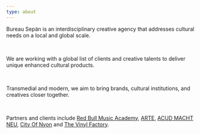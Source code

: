 ```yaml
---
type: about
---
```

Bureau Sepän is an interdisciplinary creative agency that addresses cultural needs on a local and global scale.

</br>

We are working with a global list of clients and creative talents to deliver unique enhanced cultural products. 

</br>

Transmedial and modern, we aim to bring brands, cultural institutions, and creatives closer together.

</br>

Partners and clients include [Red Bull Music Academy](http://www.redbullmusicacademy.com/), [ARTE](https://www.arte.tv/), [ACUD MACHT NEU](http://acudmachtneu.de/), [City Of Nyon](https://www.nyon.ch/fr/index.php) and [The Vinyl Factory](https://thevinylfactory.coma/).
